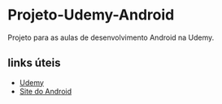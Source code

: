 # Projeto-Udemy-Android
Projeto para as aulas de desenvolvimento Android na Udemy.

## links úteis
* [Udemy](http://udemy.com)
* [Site do Android](https://developer.android.com/)
